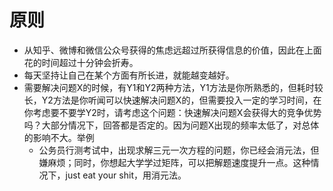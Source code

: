 # 原则

- 从知乎、微博和微信公众号获得的焦虑远超过所获得信息的价值，因此在上面花的时间超过十分钟会折寿。
- 每天坚持让自己在某个方面有所长进，就能越变越好。
- 需要解决问题X的时候，有Y1和Y2两种方法，Y1方法是你所熟悉的，但耗时较长，Y2方法是你听闻可以快速解决问题X的，但需要投入一定的学习时间，在你考虑要不要学Y2时，请考虑这个问题：快速解决问题X会获得大的竞争优势吗？大部分情况下，回答都是否定的。因为问题X出现的频率太低了，对总体的影响不大。举例
  - 公务员行测考试中，出现求解三元一次方程的问题，你已经会消元法，但嫌麻烦；同时，你想起大学学过矩阵，可以把解题速度提升一点。这种情况下，just eat your shit，用消元法。

